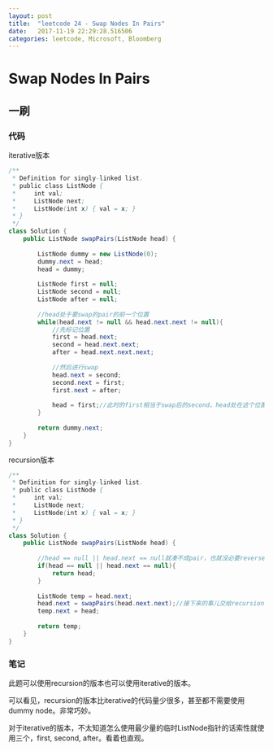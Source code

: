 ```yaml
---
layout: post
title:  "leetcode 24 - Swap Nodes In Pairs"
date:   2017-11-19 22:29:28.516506
categories: leetcode, Microsoft, Bloomberg
---
```


# Swap Nodes In Pairs

## 一刷

### 代码

iterative版本
```java
/**
 * Definition for singly-linked list.
 * public class ListNode {
 *     int val;
 *     ListNode next;
 *     ListNode(int x) { val = x; }
 * }
 */
class Solution {
    public ListNode swapPairs(ListNode head) {
        
        ListNode dummy = new ListNode(0);
        dummy.next = head;
        head = dummy;
        
        ListNode first = null;
        ListNode second = null;
        ListNode after = null;
        
        //head处于要swap的pair的前一个位置
        while(head.next != null && head.next.next != null){
            //先标记位置
            first = head.next;
            second = head.next.next;
            after = head.next.next.next;
            
            //然后进行swap
            head.next = second;
            second.next = first;
            first.next = after;
            
            head = first;//此时的first相当于swap后的second，head处在这个位置为下个pair做准备
        }
        
        return dummy.next;
    }
}
```

recursion版本
```java
/**
 * Definition for singly-linked list.
 * public class ListNode {
 *     int val;
 *     ListNode next;
 *     ListNode(int x) { val = x; }
 * }
 */
class Solution {
    public ListNode swapPairs(ListNode head) {
        
        //head == null || head.next == null就凑不成pair，也就没必要reverse了
        if(head == null || head.next == null){
            return head;
        }
        
        ListNode temp = head.next;
        head.next = swapPairs(head.next.next);//接下来的事儿交给recursion，就假装它啥都已经搞定啦
        temp.next = head;
        
        return temp;
    }
}
```

### 笔记

此题可以使用recursion的版本也可以使用iterative的版本。

可以看见，recursion的版本比iterative的代码量少很多，甚至都不需要使用dummy node。非常巧妙。

对于iterative的版本，不太知道怎么使用最少量的临时ListNode指针的话索性就使用三个，first, second, after。看着也直观。
